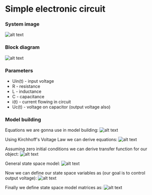 # Simple electronic circuit

### System image

![alt text](https://github.com/btcHehe/PyControl/tree/master/examples/electronics/img/system.png "system image")

### Block diagram

![alt text](https://github.com/btcHehe/PyControl/tree/master/examples/electronics/img/systemDiag.png "block diagram image")

### Parameters
* Uin(t) - input voltage 
* R - resistance
* L - inductance
* C - capacitance
* i(t) - current flowing in circuit
* Uc(t) - voltage on capacitor (output voltage also)

### Model building

Equations we are gonna use in model building:
![alt text](https://github.com/btcHehe/PyControl/tree/master/examples/electronics/img/1.png "basic equations")

Using Kirchhoff's Voltage Law we can derive equations:
![alt text](https://github.com/btcHehe/PyControl/tree/master/examples/electronics/img/KVL.png "KVL equations")

Assuming zero initial conditions we can derive transfer function for our object:
![alt text](https://github.com/btcHehe/PyControl/tree/master/examples/electronics/img/tf.png "transfer function definition")

General state space model:
![alt text](https://github.com/btcHehe/PyControl/tree/master/examples/electronics/img/ss.png "state space equations")

Now we can define our state space variables as (our goal is to control output voltage):
![alt text](https://github.com/btcHehe/PyControl/tree/master/examples/electronics/img/ssconv.png "state space convertion equations")

Finally we define state space model matrices as:
![alt text](https://github.com/btcHehe/PyControl/tree/master/examples/electronics/img/mats.png "state space matrix definition")

